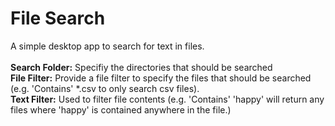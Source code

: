 # File Search
A simple desktop app to search for text in files. <br/>
<br/>
**Search Folder:** Specifiy the directories that should be searched<br/>
**File Filter:** Provide a file filter to specify the files that should be searched (e.g. 'Contains' *.csv to only search csv files).<br/>
**Text Filter:** Used to filter file contents (e.g. 'Contains' 'happy' will return any files where 'happy' is contained anywhere in the file.)
